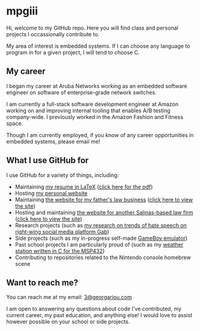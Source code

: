 # mpgiii

Hi, welcome to my GitHub repo. Here you will find class and personal projects I occassionally contribute to.

My area of interest is embedded systems. If I can choose any language to program in for a given project, I will tend to choose C.

## My career

I began my career at Aruba Networks working as an embedded software engineer on software of enterprise-grade network switches.

I am currently a full-stack software development engineer at Amazon working on and improving internal tooling that enables A/B testing company-wide. I previously worked in the Amazon Fashion and Fitness space.

Though I am currently employed, if you know of any career opportunities in embedded systems, please email me!

## What I use GitHub for

I use GitHub for a variety of things, including:

- Maintaining [my resume in LaTeX](https://github.com/mpgiii/resume) ([click here for the pdf](https://georgariou.com/resume.pdf))
- Hosting [my personal website](https://georgariou.com)
- Maintaining [the website for my father's law business](https://github.com/mpgiii/forworker) ([click here to view the site](https://sprenklegeorgariou.com))
- Hosting and maintaining [the website for another Salinas-based law firm](https://github.com/dilles-law-group/dilles-law-group.github.io) ([click here to view the site](https://dilleslaw.com))
- Research projects (such as [my research on trends of hate speech on right-wing social media platform Gab](https://github.com/mpgiii/gab-hate))
- Side projects (such as my in-progress self-made [GameBoy emulator](https://github.com/mpgiii/mpgameboy))
- Past school projects I am particularly proud of (such as my [weather station written in C for the MSP432](https://github.com/mpgiii/MSP432-Weather-Station))
- Contributing to repositories related to the Nintendo console homebrew scene

## Want to reach me?
You can reach me at my email: 3@georgariou.com

I am open to answering any questions about code I've contributed, my current career, my past education, and anything else! I would love to assist however possible on your school or side projects.

<!---
mpgiii/mpgiii is a ✨ special ✨ repository because its `README.md` (this file) appears on your GitHub profile.
You can click the Preview link to take a look at your changes.
--->
